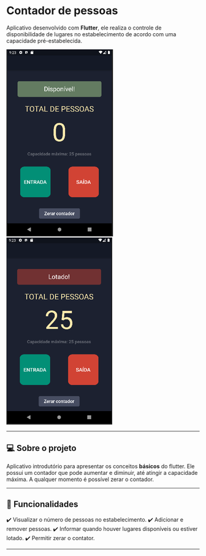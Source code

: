 # Contador de pessoas

Aplicativo desenvolvido com **Flutter**, ele realiza o controle de disponibilidade de lugares no estabelecimento de acordo com uma capacidade pré-estabelecida. 

![](/lib/images/count2.png)
![](/lib/images/count1.png)

***
## :computer: Sobre o projeto

Aplicativo introdutório para apresentar os conceitos **básicos** do flutter. Ele possui um contador que pode aumentar e diminuir, até atingir a capacidade máxima. A qualquer momento é possível zerar o contador. 

***

## :bookmark_tabs: Funcionalidades
:heavy_check_mark: Visualizar o número de pessoas no estabelecimento.
:heavy_check_mark: Adicionar e remover pessoas.
:heavy_check_mark: Informar quando houver lugares disponíveis ou estiver lotado.
:heavy_check_mark: Permitir zerar o contator. 

*** 






